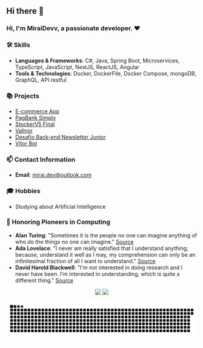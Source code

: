 ## Hi there 👋

### Hi, I'm MiraiDevv, a passionate developer. ❤

### 🛠 Skills
- **Languages & Frameworks**: C#, Java, Spring Boot, Microservices, TypeScript, JavaScript, NestJS, ReactJS, Angular
- **Tools & Technologies**: Docker, DockerFile, Docker Compose, mongoDB, GraphQL, API restful

### 📚 Projects
- [E-commerce App](https://github.com/MiraiDevv/e-commerce-app)
- [PagBank Simply](https://github.com/MiraiDevv/pagbank-simply)
- [StockerV5 Final](https://github.com/MiraiDevv/StockerV5_Final)
- [Valinor](https://github.com/MiraiDevv/valinor)
- [Desafio Back-end Newsletter Junior](https://github.com/MiraiDevv/desafio-back-end-newsletter-junior)
- [Vitor Bot](https://github.com/MiraiDevv/Vitor-Bot)

### 📫 Contact Information
- **Email**: mirai.dev@outlook.com

### 🎓 Hobbies
- Studying about Artificial Intelligence

### 📜 Honoring Pioneers in Computing
- **Alan Turing**: "Sometimes it is the people no one can imagine anything of who do the things no one can imagine." [Source](https://www.inspiringquotes.us/author/1651-alan-turing)
- **Ada Lovelace**: "I never am really satisfied that I understand anything; because, understand it well as I may, my comprehension can only be an infinitesimal fraction of all I want to understand." [Source](https://www.inspiringquotes.us/author/7598-ada-lovelace)
- **David Harold Blackwell**: "I'm not interested in doing research and I never have been. I'm interested in understanding, which is quite a different thing." [Source](https://www.inspiringquotes.us/author/6515-david-blackwell)

<div align="center">
  <img height="180em" src="https://github-readme-stats.vercel.app/api/top-langs/?username=MiraiDevv&layout=compact&theme=radical"/>
  <img height="180em" src="https://github-readme-stats.vercel.app/api?username=MiraiDevv&show_icons=true&theme=radical"/>
</div>

![Snake animation](https://github.com/MiraiDevv/MiraiDevv/blob/output/github-contribution-grid-snake.svg)
